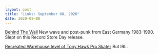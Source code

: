 ```yaml
---
layout: post
title: "Links: September 08, 2020"
date: 2020-09-08
---
```

[Behind The Wall](https://www.discogs.com/Various-Behind-The-Wall-The-Record/release/15378138) New wave and post-punk from East Germany 1983-1990. Slept on this Record Store Day release.

[Recreated Warehouse level of Tony Hawk Pro Skater](https://youtu.be/uIuFBdwWKsI) But IRL.



